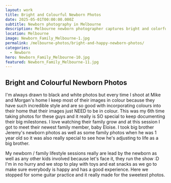 ```yaml
---
layout: work
title: Bright and Colourful Newborn Photos
date: 2025-05-01T00:00:00.000Z
subtitle: Newborn photography in Melbourne
description: Melbourne newborn photographer captures bright and colorful newborn photos. Natural newborn photography session with family including big brother and beautiful home styling.
location: Melbourne
image: Newborn_Family_Melbourne-1.jpg
permalink: /melbourne-photos/bright-and-happy-newborn-photos/
categories:
  - Newborn
hero: Newborn_Family_Melbourne-10.jpg
featured: Newborn_Family_Melbourne-11.jpg
---
```


## Bright and Colourful Newborn Photos

I'm always drawn to black and white photos but every time I shoot at Mike and Morgan's home I keep most of their images in colour because they have such incredible style and are so good with incorporating colours into their home that their images just NEED to be in colour. This was my 6th time taking photos for these guys and it really is SO special to keep documenting their big milestones. I love watching their family grow and at this session I got to meet their newest family member, baby Eloise. I took big brother Jeremy's newborn photos as well as some family photos when he was 1 year old so it was also really special to see how he's adjusting to life as a big brother.

My newborn / family lifestyle sessions really are lead by the newborn as well as any other kids involved because let's face it, they run the show :D I'm in no hurry and we stop to play with toys and eat snacks as we go to make sure everybody is happy and has a good experience. Here we stopped for some guitar practice and it really made for the sweetest photos.
